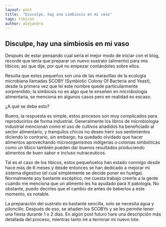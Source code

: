 ```yaml
---
layout: post
title:  "Disculpe, hay una simbiosis en mi vaso"
tags: tibicos
author: alejandro
---
```

## Disculpe, hay una simbiosis en mi vaso

Después de estar pensando cual sería el mejor modo de iniciar con el blog, recordé que tenía que preparar un nuevo sustrato (alimento) para mis tibicos; así que dije, por qué no empezar contándoles sobre ellos.

Resulta que estos pequeños son una de las maravillas de la ecología microbiana llamadas SCOBY (Symbiotic Colony Of Bacteria and Yeast), desde la primera vez que leí este nombre quede particularmente sorprendido; la simbiosis no es algo que te enseñen en microbiología alimentaria, se menciona en algunos casos pero en realidad es escaso. 

¿A qué se debe esto?

Bueno, la respuesta es simple, estos procesos son muy complicados para reproducirlos de forma industrial.  Generalmente los libros de microbiología industrial mencionan como el uso de cultivos añadidos ha beneficiado al sector alimentario, y tranquilos chicos no deseo herir sus sentimientos diciendo lo contrario, sin embargo, ha quedado olvidado que hacer alimentos aprovechando microorganismos indígenas o colonias simbióticas como un tibico también pueden dar buenos resultados produciendo alimentos de buen sabor e incluso nutraceuticos.


Tal es el caso de los tibicos, estos pequeñuelos han estado conmigo desde hace más de 6 meses y desde entonces se han dedicado a mejorar mi sistema digestivo (el cual simplemente se decide poner en huelga). Normalmente soy bastante escéptico, me cuesta trabajo creerle a la gente cuando me menciona que un alimento les ha ayudado para X patología. No obstante, puedo decirles que el cambio de antes de beberlos a este momento, es notable.

La preparación del sustrato es bastante sencilla, solo se necesita agua y piloncillo. Después de eso, se añaden los SCOBYs y se les permite tener una fiesta durante 1 o 2 días. En algún post futuro hare una descripción más detallada del proceso, mientras tanto iré a terminar mi nuevo lote.